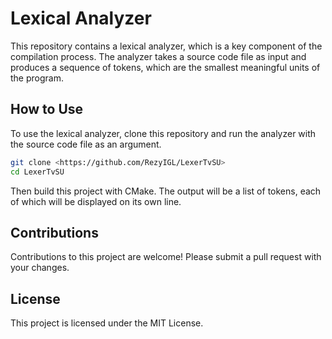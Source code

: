 # Lexical Analyzer

This repository contains a lexical analyzer, which is a key component of the compilation process. 
The analyzer takes a source code file as input and produces a sequence of tokens, which are the smallest meaningful units of the program.

## How to Use

To use the lexical analyzer, clone this repository and run the analyzer with the source code file as an argument.

```bash
git clone <https://github.com/RezyIGL/LexerTvSU>
cd LexerTvSU
```

Then build this project with CMake.
The output will be a list of tokens, each of which will be displayed on its own line.

## Contributions

Contributions to this project are welcome! Please submit a pull request with your changes.

## License

This project is licensed under the MIT License.
